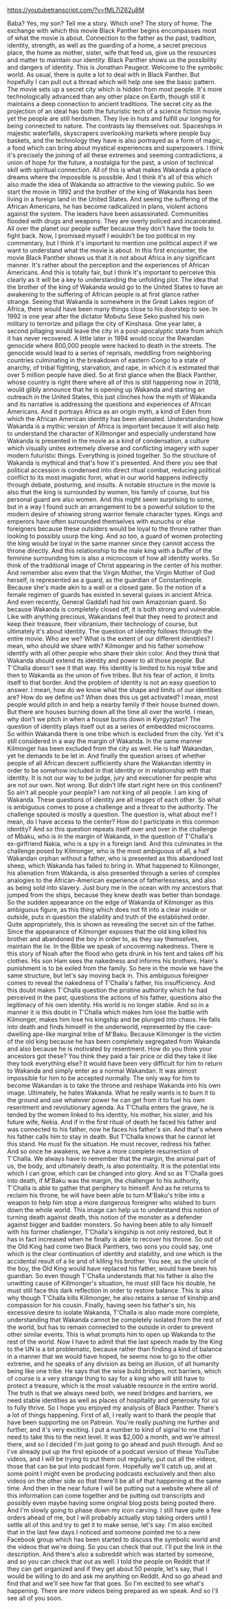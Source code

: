 https://youtubetranscript.com/?v=fML7iZ62u8M

 Baba? Yes, my son? Tell me a story. Which one? The story of home. The exchange with which this movie Black Panther begins encompasses most of what the movie is about. Connection to the father as the past, tradition, identity, strength, as well as the guarding of a home, a secret precious place, the home as mother, sister, wife that feed us, give us the resources and matter to maintain our identity. Black Panther shows us the possibility and dangers of identity. This is Jonathan Peugeot. Welcome to the symbolic world. As usual, there is quite a lot to deal with in Black Panther. But hopefully I can pull out a thread which will help one see the basic pattern. The movie sets up a secret city which is hidden from most people. It's more technologically advanced than any other place on Earth, though still it maintains a deep connection to ancient traditions. The secret city as the projection of an ideal has both the futuristic tech of a science fiction movie, yet the people are still herdsmen. They live in huts and fulfill our longing for being connected to nature. The contrasts lay themselves out. Spaceships in majestic waterfalls, skyscrapers overlooking markets where people buy baskets, and the technology they have is also portrayed as a form of magic, a food which can bring about mystical experiences and superpowers. I think it's precisely the joining of all these extremes and seeming contradictions, a union of hope for the future, a nostalgia for the past, a union of technical skill with spiritual connection. All of this is what makes Wakanda a place of dreams where the impossible is possible. And I think it's all of this which also made the idea of Wakanda so attractive to the viewing public. So we start the movie in 1992 and the brother of the king of Wakanda has been living in a foreign land in the United States. And seeing the suffering of the African Americans, he has become radicalized in plans, violent actions against the system. The leaders have been assassinated. Communities flooded with drugs and weapons. They are overly policed and incarcerated. All over the planet our people suffer because they don't have the tools to fight back. Now, I promised myself I wouldn't be too political in my commentary, but I think it's important to mention one political aspect if we want to understand what the movie is about. In this first encounter, the movie Black Panther shows us that it is not about Africa in any significant manner. It's rather about the perception and the experiences of African Americans. And this is totally fair, but I think it's important to perceive this clearly as it will be a key to understanding the unfolding plot. The idea that the brother of the king of Wakanda would go to the United States to have an awakening to the suffering of African people is at first glance rather strange. Seeing that Wakanda is somewhere in the Great Lakes region of Africa, there would have been many things close to his doorstep to see. In 1992 is one year after the dictator Mobutu Sese Seko pushed his own military to terrorize and pillage the city of Kinshasa. One year later, a second pillaging would leave the city in a post-apocalyptic state from which it has never recovered. A little later in 1994 would occur the Rwandan genocide where 800,000 people were hacked to death in the streets. The genocide would lead to a series of reprisals, meddling from neighboring countries culminating in the breakdown of eastern Congo to a state of anarchy, of tribal fighting, starvation, and rape, in which it is estimated that over 5 million people have died. So at first glance when the Black Panther, whose country is right there where all of this is still happening now in 2018, would glibly announce that he is opening up Wakanda and starting an outreach in the United States, this just clinches how the myth of Wakanda and its narrative is addressing the questions and experiences of African Americans. And it portrays Africa as an origin myth, a kind of Eden from which the African American identity has been alienated. Understanding how Wakanda is a mythic version of Africa is important because it will also help to understand the character of Killmonger and especially understand how Wakanda is presented in the movie as a kind of condensation, a culture which visually unites extremely diverse and conflicting imagery with super modern futuristic things. Everything is joined together. So the structure of Wakanda is mythical and that's how it's presented. And there you see that political accession is condensed into direct ritual combat, reducing political conflict to its most imagistic form, what in our world happens indirectly through debate, posturing, and insults. A notable structure in the movie is also that the king is surrounded by women, his family of course, but his personal guard are also women. And this might seem surprising to some, but in a way I found such an arrangement to be a powerful solution to the modern desire of showing strong warrior female character types. Kings and emperors have often surrounded themselves with eunuchs or else foreigners because these outsiders would be loyal to the throne rather than looking to possibly usurp the king. And so too, a guard of women protecting the king would be loyal in the same manner since they cannot access the throne directly. And this relationship to the male king with a buffer of the feminine surrounding him is also a microcosm of how all identity works. So think of the traditional image of Christ appearing in the center of his mother. And remember also even that the Virgin Mother, the Virgin Mother of God herself, is represented as a guard, as the guardian of Constantinople. Because she's made akin to a wall or a closed gate. So the notion of a female regimen of guards has existed in several guises in ancient Africa. And even recently, General Gaddafi had his own Amazonian guard. So because Wakanda is completely closed off, it is both strong and vulnerable. Like with anything precious, Wakandans feel that they need to protect and keep their treasure, their vibranium, their technology of course, but ultimately it's about identity. The question of identity follows through the entire movie. Who are we? What is the extent of our different identities? I mean, who should we share with? Kilmonger and his father somehow identify with all other people who share their skin color. And they think that Wakanda should extend its identity and power to all those people. But T'Challa doesn't see it that way. His identity is limited to his royal tribe and then to Wakanda as the union of five tribes. But his fear of action, it limits itself to that border. And the problem of identity is not an easy question to answer. I mean, how do we know what the shape and limits of our identities are? How do we define us? When does this us get activated? I mean, most people would pitch in and help a nearby family if their house burned down. But there are houses burning down all the time all over the world. I mean, why don't we pitch in when a house burns down in Kyrgyzstan? The question of identity plays itself out as a series of embedded microcosms. So within Wakanda there is one tribe which is excluded from the city. Yet it's still considered in a way the margin of Wakanda. In the same manner Kilmonger has been excluded from the city as well. He is half Wakandan, yet he demands to be let in. And finally the question arises of whether people of all African descent sufficiently share the Wakandan identity in order to be somehow included in that identity or in relationship with that identity. It is not our way to be judge, jury and executioner for people who are not our own. Not wrong. But didn't life start right here on this continent? So ain't all people your people? I am not king of all people. I am king of Wakanda. These questions of identity are all images of each other. So what is ambiguous comes to pose a challenge and a threat to the authority. The challenge spouted is mostly a question. The question is, what about me? I mean, do I have access to the center? How do I participate in this common identity? And so this question repeats itself over and over in the challenge of Mbaku, who is in the margin of Wakanda, in the question of T'Challa's ex-girlfriend Nakia, who is a spy in a foreign land. And this culminates in the challenge posed by Kilmonger, who is the most ambiguous of all, a half Wakandan orphan without a father, who is presented as this abandoned lost sheep, which Wakanda has failed to bring in. What happened to Kilmonger, his alienation from Wakanda, is also presented through a series of complex analogies to the African-American experience of fatherlessness, and also as being sold into slavery. Just bury me in the ocean with my ancestors that jumped from the ships, because they knew death was better than bondage. So the sudden appearance on the edge of Wakanda of Kilmonger as this ambiguous figure, as this thing which does not fit into a clear inside or outside, puts in question the stability and truth of the established order. Quite appropriately, this is shown as revealing the secret sin of the father. Since the appearance of Kilmonger exposes that the old king killed his brother and abandoned the boy in order to, as they say themselves, maintain the lie. In the Bible we speak of uncovering nakedness. There is this story of Noah after the flood who gets drunk in his tent and takes off his clothes. His son Ham sees the nakedness and informs his brothers. Ham's punishment is to be exiled from the family. So here in the movie we have the same structure, but let's say moving back in. This ambiguous foreigner comes to reveal the nakedness of T'Challa's father, his insufficiency. And this doubt makes T'Challa question the pristine authority which he had perceived in the past, questions the actions of his father, questions also the legitimacy of his own identity. His world is no longer stable. And so in a manner it is this doubt in T'Challa which makes him lose the battle with Kilmonger, makes him lose his kingship and be plunged into chaos. He falls into death and finds himself in the underworld, represented by the cave-dwelling ape-like marginal tribe of M'Baku. Because Kilmonger is the victim of the old king because he has been completely segregated from Wakanda and also because he is motivated by resentment. How do you think your ancestors got these? You think they paid a fair price or did they take it like they took everything else? It would have been very difficult for him to return to Wakanda and simply enter as a normal Wakandan. It was almost impossible for him to be accepted normally. The only way for him to become Wakandan is to take the throne and reshape Wakanda into his own image. Ultimately, he hates Wakanda. What he really wants is to burn it to the ground and use whatever power he can get from it to fuel his own resentment and revolutionary agenda. As T'Challa enters the grave, he is tended by the women linked to his identity, his mother, his sister, and his future wife, Nekia. And if in the first ritual of death he faced his father and was connected to his father, now he faces his father's sin. And that's where his father calls him to stay in death. But T'Challa knows that he cannot let this stand. He must fix the situation. He must recover, redress his father. And so once he awakens, we have a more complete resurrection of T'Challa. We always have to remember that the margin, the animal part of us, the body, and ultimately death, is also potentiality. It is the potential into which I can grow, which can be changed into glory. And so as T'Challa goes into death, if M'Baku was the margin, the challenger to his authority, T'Challa is able to gather that periphery to himself. And as he returns to reclaim his throne, he will have been able to turn M'Baku's tribe into a weapon to help him stop a more dangerous foreigner who wished to burn down the whole world. This image can help us to understand this notion of turning death against death, this notion of the monster as a defender against bigger and badder monsters. So having been able to ally himself with his former challenger, T'Challa's kingship is not only restored, but it has in fact increased when he finally is able to recover his throne. So out of the Old King had come two Black Panthers, two sons you could say, one which is the clear continuation of identity and stability, and one which is the accidental result of a lie and of killing his brother. You see, as the uncle of the boy, the Old King would have replaced his father, would have been his guardian. So even though T'Challa understands that his father is also the unwitting cause of Killmonger's situation, he must still face his double, he must still face this dark reflection in order to restore balance. This is also why though T'Challa kills Killmonger, he also retains a sense of kinship and compassion for his cousin. Finally, having seen his father's sin, his excessive desire to isolate Wakanda, T'Challa is also made more complete, understanding that Wakanda cannot be completely isolated from the rest of the world, but has to remain connected to the outside in order to prevent other similar events. This is what prompts him to open up Wakanda to the rest of the world. Now I have to admit that the last speech made by the King to the UN is a bit problematic, because rather than finding a kind of balance in a manner that we would have hoped, he seems now to go to the other extreme, and he speaks of any division as being an illusion, of all humanity being like one tribe. He says that the wise build bridges, not barriers, which of course is a very strange thing to say for a king who will still have to protect a treasure, which is the most valuable resource in the entire world. The truth is that we always need both, we need bridges and barriers, we need stable identities as well as places of hospitality and generosity for us to fully thrive. So I hope you enjoyed my analysis of Black Panther. There's a lot of things happening. First of all, I really want to thank the people that have been supporting me on Patreon. You're really pushing me further and further, and it's very exciting. I put a number to kind of signal to me that I need to take this to the next level. It was $2,000 a month, and we're almost there, and so I decided I'm just going to go ahead and push through. And so I've already put up the first episode of a podcast version of these YouTube videos, and I will be trying to put them out regularly, put out all the videos, those that can be put into podcast form. Hopefully we'll catch up, and at some point I might even be producing podcasts exclusively and then also videos on the other side so that there'll be all of that happening at the same time. And then in the near future I will be putting out a website where all of this information can come together and be putting out transcripts and possibly even maybe having some original blog posts being posted there. And I'm slowly going to phase down my icon carving. I still have quite a few orders ahead of me, but I will probably actually stop taking orders until I settle all of this and try to get it to make sense, let's say. I'm also excited that in the last few days I noticed and someone pointed me to a new Facebook group which has been started to discuss the symbolic world and the videos that we're doing. So you can check that out. I'll put the link in the description. And there's also a subreddit which was started by someone, and so you can check that out as well. I told the people on Reddit that if they can get organized and if they get about 50 people, let's say, that I would be willing to do and ask me anything on Reddit. And so go ahead and find that and we'll see how far that goes. So I'm excited to see what's happening. There are more videos being prepared as we speak. And so I'll see all of you soon.